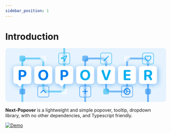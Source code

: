 ```yaml
---
sidebar_position: 1
---
```


# Introduction

![Header Image](https://raw.githubusercontent.com/lyove/next-popover/master/public/Popover.png)

**Next-Popover** is a lightweight and simple popover, tooltip, dropdown library, with no other dependencies, and Typescript friendly.

[![Demo](https://codesandbox.io/static/img/play-codesandbox.svg)](https://codesandbox.io/s/next-popover-vywrrk)